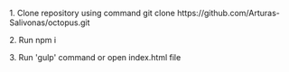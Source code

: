 <p>
1. Clone repository using command git clone https://github.com/Arturas-Salivonas/octopus.git
</p>
<p>2. Run npm i</p>
<p>3. Run 'gulp' command or open index.html file</p>

